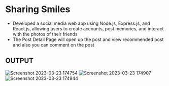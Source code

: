# Sharing Smiles
- Developed a social media web app using Node.js, Express.js, and React.js, allowing users to create accounts, post memories, and interact with the photos of their friends
- The Post Detail Page will open up the post and view recommended post and also you can comment on the post

## OUTPUT
![Screenshot 2023-03-23 174754](https://user-images.githubusercontent.com/68710115/227374567-4800f5f7-3511-47f4-ab9f-503ff42a5f69.png)
![Screenshot 2023-03-23 174907](https://user-images.githubusercontent.com/68710115/227374589-549ac8a5-669e-4c61-8e36-5a6e833149c5.png)
![Screenshot 2023-03-23 174944](https://user-images.githubusercontent.com/68710115/227374599-a78191a6-6722-49db-a6ae-620fd878491e.png)
